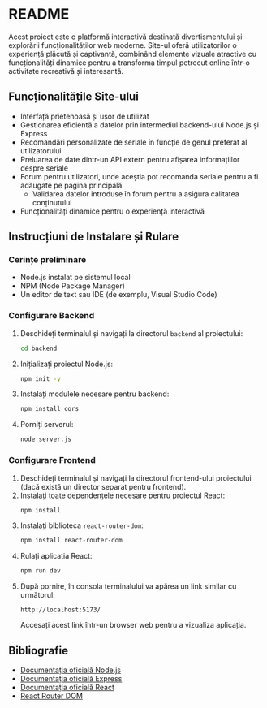 # README

Acest proiect este o platformă interactivă destinată divertismentului și explorării funcționalităților web moderne. Site-ul oferă utilizatorilor o experiență plăcută și captivantă, combinând elemente vizuale atractive cu funcționalități dinamice pentru a transforma timpul petrecut online într-o activitate recreativă și interesantă.

## Funcționalitățile Site-ului
- Interfață prietenoasă și ușor de utilizat
- Gestionarea eficientă a datelor prin intermediul backend-ului Node.js și Express
- Recomandări personalizate de seriale în funcție de genul preferat al utilizatorului
- Preluarea de date dintr-un API extern pentru afișarea informațiilor despre seriale
- Forum pentru utilizatori, unde aceștia pot recomanda seriale pentru a fi adăugate pe pagina principală
  - Validarea datelor introduse în forum pentru a asigura calitatea conținutului
- Funcționalități dinamice pentru o experiență interactivă

## Instrucțiuni de Instalare și Rulare

### Cerințe preliminare
- Node.js instalat pe sistemul local
- NPM (Node Package Manager)
- Un editor de text sau IDE (de exemplu, Visual Studio Code)

### Configurare Backend
1. Deschideți terminalul și navigați la directorul `backend` al proiectului:
   ```bash
   cd backend
   ```
2. Inițializați proiectul Node.js:
   ```bash
   npm init -y
   ```
3. Instalați modulele necesare pentru backend:
   ```bash
   npm install cors
   ```
4. Porniți serverul:
   ```bash
   node server.js
   ```

### Configurare Frontend
1. Deschideți terminalul și navigați la directorul frontend-ului proiectului (dacă există un director separat pentru frontend).
2. Instalați toate dependențele necesare pentru proiectul React:
   ```bash
   npm install
   ```
3. Instalați biblioteca `react-router-dom`:
   ```bash
   npm install react-router-dom
   ```
4. Rulați aplicația React:
   ```bash
   npm run dev
   ```
5. După pornire, în consola terminalului va apărea un link similar cu următorul:
   ```
   http://localhost:5173/
   ```
   Accesați acest link într-un browser web pentru a vizualiza aplicația.

## Bibliografie
- [Documentația oficială Node.js](https://nodejs.org/)
- [Documentația oficială Express](https://expressjs.com/)
- [Documentația oficială React](https://reactjs.org/)
- [React Router DOM](https://reactrouter.com/en/main)

